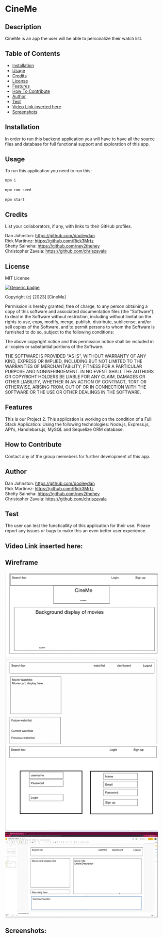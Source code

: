 # CineMe

  ## Description 
  CineMe is an app the user will be able to personalize their watch list. 

  ## Table of Contents
  - [Installation](#installation)
  - [Usage](#usage)
  - [Credits](#credits)
  - [License](#license)
  - [Features](#features)
  - [How To Contribute](#how-to-contribute)
  - [Author](#author)
  - [Test](#test)
  - [Video Link inserted here](#video-link-inserted-here)
  - [Screenshots](#screenshots)

  ## Installation 
  In order to run this backend application you will have to have all the source files and database for full functional support and exploration of this app. 

  ## Usage
  To run this application you need to run this:


```
npm i

npm run seed

npm start
```
    
  ## Credits
  List your collaborators, if any, with links to their GitHub profiles.

  Dan Johnston: https://github.com/dooleydan \
  Rick Martinez: https://github.com/Rick3Mrtz \
  Shetty Saineha: https://github.com/ney2thehey \
  Christopher Zavala: https://github.com/chriszavala


  ## License 
  MIT License
  
  [![Generic badge](https://img.shields.io/badge/License-MIT&ensp;License-purple.svg)](https://choosealicense.com/licenses/mit-license/.)
  
Copyright (c) [2023] [CineMe]

Permission is hereby granted, free of charge, to any person obtaining a copy
of this software and associated documentation files (the "Software"), to deal
in the Software without restriction, including without limitation the rights
to use, copy, modify, merge, publish, distribute, sublicense, and/or sell
copies of the Software, and to permit persons to whom the Software is
furnished to do so, subject to the following conditions:

The above copyright notice and this permission notice shall be included in all
copies or substantial portions of the Software.

THE SOFTWARE IS PROVIDED "AS IS", WITHOUT WARRANTY OF ANY KIND, EXPRESS OR
IMPLIED, INCLUDING BUT NOT LIMITED TO THE WARRANTIES OF MERCHANTABILITY,
FITNESS FOR A PARTICULAR PURPOSE AND NONINFRINGEMENT. IN NO EVENT SHALL THE
AUTHORS OR COPYRIGHT HOLDERS BE LIABLE FOR ANY CLAIM, DAMAGES OR OTHER
LIABILITY, WHETHER IN AN ACTION OF CONTRACT, TORT OR OTHERWISE, ARISING FROM,
OUT OF OR IN CONNECTION WITH THE SOFTWARE OR THE USE OR OTHER DEALINGS IN THE
SOFTWARE.
  
  ## Features
  This is our Project 2. This application is working on the condition of a Full Stack Application: Using the following technologies: Node.js, Express.js, API's, Handlebars.js, MySQL and Sequelize ORM database. 

  ## How to Contribute
  Contact any of the group memebers for further development of this app. 

  ## Author 
  Dan Johnston: https://github.com/dooleydan \
  Rick Martinez: https://github.com/Rick3Mrtz \
  Shetty Saineha: https://github.com/ney2thehey \
  Christopher Zavala: https://github.com/chriszavala

  ## Test
 The user can test the functicallity of this application for their use. Please report any issues or bugs to make this an even better user experience.  

  ## Video Link inserted here:

  ## Wireframe
  ![WireFrame](./public/assets/Screen%20Shot%202023-02-14%20at%203.04.35%20PM.png)
  ![WireFrame](./public/assets/Screen%20Shot%202023-02-14%20at%203.06.48%20PM.png)
  ![WireFrame](./public/assets/Screen%20Shot%202023-02-14%20at%203.05.56%20PM.png)
 ![WireFrame](./public/assets/Screen%20Shot%202023-02-14%20at%202.51.33%20PM.png)


  ## Screenshots:







